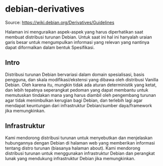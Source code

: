 # debian-derivatives

Source: https://wiki.debian.org/Derivatives/Guidelines

Halaman ini menguraikan aspek-aspek yang harus diperhatikan saat membuat distribusi turunan Debian.
Untuk saat ini hal ini hanyalah uraian garis besar untuk mengumpulkan informasi yang relevan yang nantinya dapat diformalkan dalam bentuk Spesifikasi.

## Intro

Distribusi turunan Debian bervariasi dalam domain spesialisasi, basis pengguna, dan skala modifikasi/ekstensi yang dibawa oleh distribusi Vanilla Debian. Oleh karena itu, mungkin tidak ada aturan deterministik yang ketat, dan lebih tepatnya seperangkat pedoman yang dapat membantu untuk memutuskan tindakan mana yang harus diambil oleh pengembang turunan agar tidak menimbulkan kerugian bagi Debian, dan terlebih lagi agar mendapat keuntungan dari infrastruktur Debian/sumber daya/framework jika memungkinkan.

## Infrastruktur

Kami mendorong distribusi turunan untuk menyebutkan dan menjelaskan hubungannya dengan Debian di halaman web yang memberikan informasi tentang distro turunan (biasanya halaman about).
Kami mendorong distribusi turunan untuk menggunakan infrastruktur Debian dan perangkat lunak yang mendukung infrastruktur Debian jika memungkinkan.
